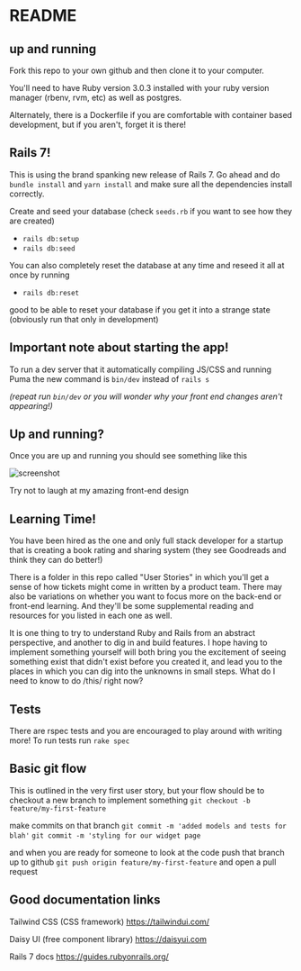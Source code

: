 # README

## up and running

Fork this repo to your own github and then clone it to your computer.

You'll need to have Ruby version 3.0.3 installed with your ruby version manager (rbenv, rvm, etc) as well as postgres.

Alternately, there is a Dockerfile if you are comfortable with container based development, but if you aren't, forget it is there!

## Rails 7!

This is using the brand spanking new release of Rails 7. Go ahead and do `bundle install` and `yarn install` and make sure all the dependencies install correctly.

Create and seed your database (check `seeds.rb` if you want to see how they are created)
- `rails db:setup`
- `rails db:seed`

You can also completely reset the database at any time and reseed it all at once by running
- `rails db:reset`

good to be able to reset your database if you get it into a strange state (obviously run that only in development)

## Important note about starting the app!

To run a dev server that it automatically compiling JS/CSS and running Puma the new command is `bin/dev` instead of `rails s`

*(repeat run `bin/dev` or you will wonder why your front end changes aren't appearing!)*

## Up and running?

Once you are up and running you should see something like this

![screenshot](https://p198.p4.n0.cdn.getcloudapp.com/items/o0uZy1zn/b39801ad-a4df-41b5-85c8-24273f20a2c2.png?source=viewer&v=690676fba904766e5bf3a518d4d16a19)

Try not to laugh at my amazing front-end design

## Learning Time!

You have been hired as the one and only full stack developer for a startup that is creating a book rating and sharing system (they see Goodreads and think they can do better!)

There is a folder in this repo called "User Stories" in which you'll get a sense of how tickets might come in written by a product team. There may also be variations on whether you want to focus more on the back-end or front-end learning. And they'll be some supplemental reading and resources for you listed in each one as well.

It is one thing to try to understand Ruby and Rails from an abstract perspective, and another to dig in and build features. I hope having to implement something yourself will both bring you the excitement of seeing something exist that didn't exist before you created it, and lead you to the places in which you can dig into the unknowns in small steps. What do I need to know to do /this/ right now?

## Tests

There are rspec tests and you are encouraged to play around with writing more! To run tests run
`rake spec`

## Basic git flow

This is outlined in the very first user story, but your flow should be to checkout a new branch to implement something
`git checkout -b feature/my-first-feature`

make commits on that branch
`git commit -m 'added models and tests for blah'`
`git commit -m 'styling for our widget page`

and when you are ready for someone to look at the code push that branch up to github
`git push origin feature/my-first-feature`
and open a pull request

## Good documentation links

Tailwind CSS (CSS framework)
https://tailwindui.com/

Daisy UI (free component library)
https://daisyui.com

Rails 7 docs
https://guides.rubyonrails.org/
